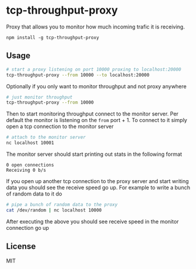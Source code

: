 # tcp-throughput-proxy

Proxy that allows you to monitor how much incoming trafic it is receiving.

```
npm install -g tcp-throughput-proxy
```

## Usage

``` sh
# start a proxy listening on port 10000 proxing to localhost:20000
tcp-throughput-proxy --from 10000 --to localhost:20000
```

Optionally if you only want to monitor throughput and not proxy anywhere

``` sh
# just monitor throughput
tcp-throughput-proxy --from 10000
```

Then to start monitoring throughput connect to the monitor server.
Per default the monitor is listening on the `from` port + 1.
To connect to it simply open a tcp connection to the monitor server

``` sh
# attach to the monitor server
nc localhost 10001
```

The monitor server should start printing out stats in the following format

```
0 open connections
Receiving 0 b/s
```

If you open up another tcp connection to the proxy server and start writing
data you should see the receive speed go up. For example to write a bunch of random
data to it do

``` sh
# pipe a bunch of random data to the proxy
cat /dev/random | nc localhost 10000
```

After executing the above you should see receive speed in the monitor connection go up

## License

MIT
